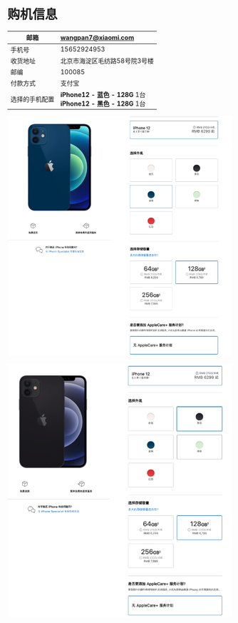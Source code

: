 # 购机信息

| 邮箱           | wangpan7@xiaomi.com                                          |
| -------------- | :----------------------------------------------------------- |
| 手机号         | 15652924953                                                  |
| 收货地址       | 北京市海淀区毛纺路58号院3号楼                                |
| 邮编           | 100085                                                       |
| 付款方式       | 支付宝                                                       |
| 选择的手机配置 | **iPhone12 - 蓝色 - 128G** 1台<br />**iPhone12 - 黑色 - 128G** 1台 |



![image-20201111200002916](./pics/iphone12blue.png)

![image-20201111200206116](./pics/iphone12black.png)